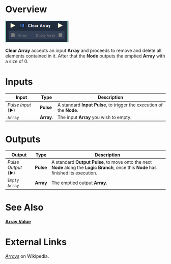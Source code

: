 # Overview

![The Clear Array Node.](../../.gitbook/assets/toolbox/array/clear-array.PNG)

**Clear Array** accepts an input **Array** and proceeds to remove and delete all elements contained in it. After that the **Node** outputs the emptied **Array** with a size of 0.

# Inputs

|Input|Type|Description|
|---|---|---|
|*Pulse Input* (►)|**Pulse**|A standard **Input Pulse**, to trigger the execution of the **Node**.|
|`Array`|**Array**.|The input **Array** you wish to empty.|

# Outputs

|Output|Type|Description|
|---|---|---|
|*Pulse Output* (►)|**Pulse**|A standard **Output Pulse**, to move onto the next **Node** along the **Logic Branch**, once this **Node** has finished its execution.|
|`Empty Array`|**Array**|The emptied output **Array**.|

# See Also
[**Array Value**](array-value.md)

# External Links
[*Arrays*](https://en.wikipedia.org/wiki/Array_data_structure#:~:text=In%20computer%20science%2C%20an%20array,one%20array%20index%20or%20key.) on Wikipedia.
